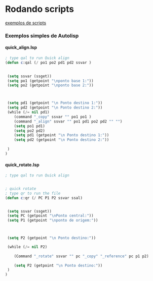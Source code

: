 # Rodando scripts

[exemplos de scripts](./sample_scripts.zip)



### Exemplos simples de Autolisp

#### quick_align.lsp

```lisp
; type qal to run Quick align
(defun c:qal (/ po1 po2 pd1 pd2 ssvar )

 
 (setq ssvar (ssget))
 (setq po1 (getpoint "\nponto base 1:"))
 (setq po2 (getpoint "\nponto base 2:"))



 (setq pd1 (getpoint "\n Ponto destino 1:"))
 (setq pd2 (getpoint "\n Ponto destino 2:"))
 (while (/= nil pd1)
	(command "_copy" ssvar "" po1 po1 )
	(command "_align" ssvar "" po1 pd1 po2 pd2 "" "")
	(setq po1 pd1)
	(setq po2 pd2)
	(setq pd1 (getpoint "\n Ponto destino 1:"))
 	(setq pd2 (getpoint "\n Ponto destino 2:"))
	
 )
)		


```

#### quick_rotate.lsp

```lisp
; type qal to run Quick align


; quick rotate
; type qr to run the file
(defun c:qr (/ PC P1 P2 ssvar ssal)


 (setq ssvar (ssget))
 (setq PC (getpoint "\nPonto central:"))
 (setq P1 (getpoint "\nponto de origem:"))



 (setq P2 (getpoint "\n Ponto destino:"))

 (while (/= nil P2)
	
	(Command "_rotate" ssvar "" pc "_copy" "_reference" pc p1 p2)
	
	(setq P2 (getpoint "\n Ponto destino:"))
 )
)		


```